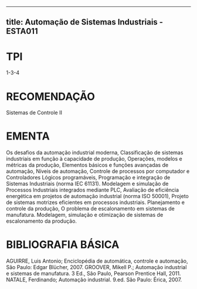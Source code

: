 
---
title: Automação de Sistemas Industriais - ESTA011 
---

# TPI

1-3-4

# RECOMENDAÇÃO

Sistemas de Controle II

# EMENTA

Os desafios da automação industrial moderna, Classificação de sistemas industriais em função à capacidade de produção, Operações, modelos e métricas da produção, Elementos básicos e funções avançadas de automação, Níveis de automação, Controle de processos por computador e Controladores Lógicos programáveis, Programação e integração de Sistemas Industriais (norma IEC 61131). Modelagem e simulação de Processos Industriais integrados mediante PLC, Avaliação de eficiência energética em projetos de automação industrial (norma ISO 50001), Projeto de sistemas motrizes eficientes em processos industriais. Planejamento e controle da produção, O problema de escalonamento em sistemas de manufatura. Modelagem, simulação e otimização de sistemas de escalonamento da produção.

# BIBLIOGRAFIA BÁSICA

AGUIRRE, Luis Antonio; Enciclopédia de automática, controle e automação, São Paulo: Edgar Blücher, 2007.
GROOVER, Mikell P.; Automação industrial e sistemas de manufatura. 3 Ed., São Paulo, Pearson Prentice Hall, 2011.
NATALE, Ferdinando; Automação industrial. 9.ed. São Paulo: Érica, 2007.
        